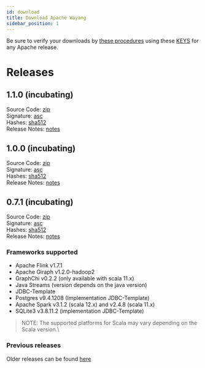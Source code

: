 ```yaml
---
id: download
title: Download Apache Wayang
sidebar_position: 1
---
```


<!--

  Licensed to the Apache Software Foundation (ASF) under one or more
  contributor license agreements.  See the NOTICE file distributed with
  this work for additional information regarding copyright ownership.
  The ASF licenses this file to You under the Apache License, Version 2.0
  (the "License"); you may not use this file except in compliance with
  the License.  You may obtain a copy of the License at

      http://www.apache.org/licenses/LICENSE-2.0

  Unless required by applicable law or agreed to in writing, software
  distributed under the License is distributed on an "AS IS" BASIS,
  WITHOUT WARRANTIES OR CONDITIONS OF ANY KIND, either express or implied.
  See the License for the specific language governing permissions and
  limitations under the License.

-->


Be sure to verify your downloads by [these procedures](https://www.apache.org/info/verification) using these [KEYS](https://downloads.apache.org/incubator/wayang/KEYS) for any Apache release.

# Releases

## 1.1.0 (incubating)  
Source Code: [zip](https://www.apache.org/dyn/closer.lua/incubator/wayang/1.1.0/apache-wayang-incubating-1.1.0-source-release.zip?action=download)\
Signature: [asc](https://downloads.apache.org/incubator/wayang/1.1.0/apache-wayang-incubating-1.1.0-source-release.zip.asc)\
Hashes: [sha512](apache-wayang-incubating-1.1.0-source-release.zip.sha512)\
Release Notes: [notes](https://downloads.apache.org/incubator/wayang/1.1.0/RELEASE_NOTES)

## 1.0.0 (incubating)  
Source Code: [zip](https://www.apache.org/dyn/closer.lua/incubator/wayang/1.0.0/apache-wayang-incubating-1.0.0-source-release.zip?action=download)\
Signature: [asc](https://downloads.apache.org/incubator/wayang/1.0.0/apache-wayang-incubating-1.0.0-source-release.zip.asc)\
Hashes: [sha512](https://downloads.apache.org/incubator/wayang/1.0.0/apache-wayang-incubating-1.0.0-source-release.zip.sha512)\
Release Notes: [notes](https://downloads.apache.org/incubator/wayang/1.0.0/RELEASE_NOTES)

## 0.7.1 (incubating)  
Source Code: [zip](https://www.apache.org/dyn/closer.lua/incubator/wayang/0.7.1/apache-wayang-incubating-0.7.1-source-release.zip?action=download)\
Signature: [asc](https://downloads.apache.org/incubator/wayang/0.7.1/apache-wayang-incubating-0.7.1-source-release.zip.asc)\
Hashes: [sha512](https://downloads.apache.org/incubator/wayang/0.7.1/apache-wayang-incubating-0.7.1-source-release.zip.sha512)\
Release Notes: [notes](https://downloads.apache.org/incubator/wayang/0.7.1/RELEASE_NOTES)
  
  
### Frameworks supported
- Apache Flink v1.7.1
- Apache Giraph v1.2.0-hadoop2
- GraphChi v0.2.2 (only available with scala 11.x)
- Java Streams (version depends on the java version)
- JDBC-Template
- Postgres v9.4.1208 (Implementation JDBC-Template)
- Apache Spark v3.1.2 (scala 12.x) and v2.4.8 (scala 11.x)
- SQLite3 v3.8.11.2 (implementation JDBC-Template)

> NOTE: The supported platforms for Scala may vary depending on the Scala version.\
  
### Previous releases
Older releases can be found [here](https://downloads.apache.org/incubator/wayang/)
  
  
